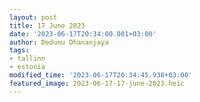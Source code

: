 ```yaml
---
layout: post
title: 17 June 2023
date: '2023-06-17T20:34:00.001+03:00'
author: Dedunu Dhananjaya
tags:
- tallinn
- estonia
modified_time: '2023-06-17T20:34:45.938+03:00'
featured_image: 2023-06-17-17-june-2023.heic
---
```


